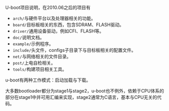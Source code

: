 U-boot项目说明，在2010.06之后的项目有

* `arch/`与硬件平台以及处理器相关的功能。
* `board/`目标板相关的东西，包含SDRAM、FLASH驱动。
* `driver/`通用设备驱动，例如CFI、FLASH等。
* `doc/`说明文档。
* `example/`示例程序。
* `include/`头文件，configs子目录下与目标板相关的配置文件。
* `net/`与网络相关的文件目录。
* `post/`上电自检相关。
* `tools/`构建项目相关工具。

u-boot有两种工作模式：启动加载与下载。


大多数bootloader都分为stage1与stage2，u-boot也不例外，依赖于CPU体系的部分在stage1中并可用汇编来实现，stage2通常为C语言，基本与CPU无关的代码。


